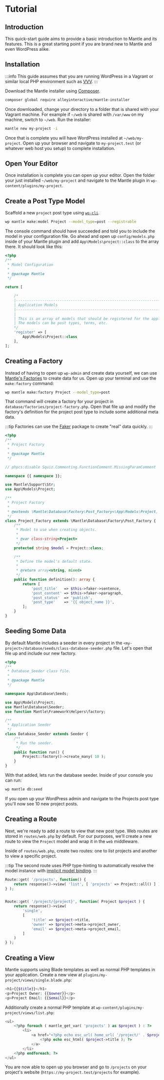 # Tutorial

## Introduction

This quick-start guide aims to provide a basic introduction to Mantle and its
features. This is a great starting point if you are brand new to Mantle and even
WordPress alike.

## Installation

:::info
This guide assumes that you are running WordPress in a Vagrant or similar local
PHP environment such as [VVV](https://varyingvagrantvagrants.org/).
:::

Download the Mantle installer using [Composer](https://getcomposer.org/).

```bash
composer global require alleyinteractive/mantle-installer
```

Once downloaded, change your directory to a folder that is shared with your
Vagrant machine. For example if `~/web` is shared with `/var/www` on my machine,
switch to `~/web`. Run the installer:

```bash
mantle new my-project -i
```

Once that is complete you will have WordPress installed at `~/web/my-project`.
Open up your browser and navigate to `my-project.test` (or whatever web host you
setup) to complete installation.

## Open Your Editor

Once installation is complete you can open up your editor. Open the folder your
just installed `~/web/my-project` and navigate to the Mantle plugin in
`wp-content/plugins/my-project`.

## Create a Post Type Model

Scaffold a new `project` post type using [`wp-cli`](https://wp-cli.org/).

```bash
wp mantle make:model Project --model_type=post --registrable
```

The console command should have succeeded and told you to include the model in
your configuration file. Go ahead and open up `config/models.php` inside of your
Mantle plugin and add `App\Models\project::class` to the array there. It should
look like this:

```php
<?php
/**
 * Model Configuration
 *
 * @package Mantle
 */

return [

	/*
	|--------------------------------------------------------------------------
	| Application Models
	|--------------------------------------------------------------------------
	|
	| This is an array of models that should be registered for the application.
	| The models can be post types, terms, etc.
	*/
	'register' => [
		App\Models\Project::class
	],
];
```

## Creating a Factory

Instead of having to open up `wp-admin` and create data yourself, we can use
[Mantle's Factories](/docs/models/model-factory) to create data for us. Open
up your terminal and use the `make:factory` command:

```bash
wp mantle make:factory Project --model_type=post
```

That command will create a factory for your project in
`database/factories/project-factory.php`. Open that file up and modify
the factory's definition for the project post type to include some additional
meta data.

:::tip
Factories can use the [Faker](https://github.com/fzaninotto/Faker) package to
create "real" data quickly.
:::

```php
<?php
/**
 * Project Factory
 *
 * @package Mantle
 */

// phpcs:disable Squiz.Commenting.FunctionComment.MissingParamComment

namespace {{ namespace }};

use Mantle\Support\Str;
use App\Models\Project;

/**
 * Project Factory
 *
 * @extends \Mantle\Database\Factory\Post_Factory<\App\Models\Project, \WP_Post, Project>
 */
class Project_Factory extends \Mantle\Database\Factory\Post_Factory {
	/**
	 * Model to use when creating objects.
	 *
	 * @var class-string<Project>
	 */
	protected string $model = Project::class;

	/**
	 * Define the model's default state.
	 *
	 * @return array<string, mixed>
	 */
	public function definition(): array {
		return [
			'post_title'   => $this->faker->sentence,
			'post_content' => $this->faker->paragraph,
			'post_status'  => 'publish',
			'post_type'    => '{{ object_name }}',
		];
	}
}
```

## Seeding Some Data

By default Mantle includes a seeder in every project in the
`<my-project>/database/seeds/class-database-seeder.php` file. Let's open that
file up and include our new factory.

```php
<?php
/**
 * Database_Seeder class file.
 *
 * @package Mantle
 */

namespace App\Database\Seeds;

use App\Models\Project;
use Mantle\Database\Seeder;
use function Mantle\Framework\Helpers\factory;

/**
 * Application Seeder
 */
class Database_Seeder extends Seeder {
	/**
	 * Run the seeder.
	 */
	public function run() {
		Project::factory()->create_many( 10 );
	}
}
```

With that added, lets run the database seeder. Inside of your console you can
run:

```bash
wp mantle db:seed
```

If you open up your WordPress admin and navigate to the Projects post type
you'll now see 10 new project posts.

## Creating a Route

Next, we're ready to add a route to view that new post type. Web routes are
stored in `routes/web.php` by default. For our purposes, we'll create a new
route to view the `Project` model and wrap it in the `web` middleware.

Inside of `routes/web.php`, create two routes: one to list projects and another
to view a specific project.

:::tip
The second route uses PHP type-hinting to automatically resolve the model
instance with [implicit model binding](../basics/requests.md#implicit-binding).
:::

```php
Route::get( '/projects', function() {
	return response()->view( 'list', [ 'projects' => Project::all() ] );
} );


Route::get( '/project/{project}', function( Project $project ) {
	return response()->view(
		'single',
		[
			'title' => $project->title,
			'owner' => $project->meta->project_owner,
			'email' => $project->meta->project_email,
		]
	)
} );

```

## Creating a View

Mantle supports using Blade templates as well as normal PHP templates in your
application. Create a new view at `plugins/my-project/views/single.blade.php`:

```php
<h1>{{$title}}</h1>
<p>Project Owner: {{$owner}}</p>
<p>Project Email: {{$email}}</p>
```

Additionally create a normal PHP template at
`wp-content/plugins/my-project/views/list.php`:

```php
<ul>
	<?php foreach ( mantle_get_var( 'projects' ) as $project ) : ?>
		<li>
			<a href="<?php echo esc_url( home_url( '/project/' . $project->id ) ); ?>">
				<?php echo esc_html( $project->title ); ?>
			</a>
		</li>
	<?php endforeach; ?>
</ul>

```

You are now able to open up you browser and go to `/projects` on your project's
website (`https://my-project.test/projects` for example).
